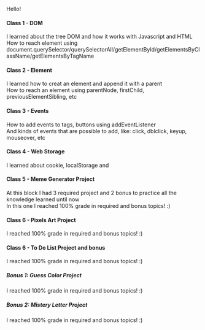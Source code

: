 Hello!

#### Class 1 - DOM
I learned about the tree DOM and how it works with Javascript and HTML  
How to reach element using document.querySelector/querySelectorAll/getElementById/getElementsByClassName/getElementsByTagName

#### Class 2 - Element
I learned how to creat an element and append it with a parent  
How to reach an element using parentNode, firstChild, previousElementSibling, etc

#### Class 3 - Events
How to add events to tags, buttons using addEventListener  
And kinds of events that are possible to add, like: click, dblclick, keyup, mouseover, etc

#### Class 4 - Web Storage
I learned about cookie, localStorage and 

#### Class 5 - Meme Generator Project
At this block I had 3 required project and 2 bonus to practice all the knowledge learned until now  
In this one I reached 100% grade in required and bonus topics! :)

#### Class 6 - Pixels Art Project
I reached 100% grade in required and bonus topics! :)

#### Class 6 - To Do List Project and bonus
I reached 100% grade in required and bonus topics! :)  
##### Bonus 1: Guess Color Project<br>
I reached 100% grade in required and bonus topics! :)  
##### Bonus 2: Mistery Letter Project<br>
I reached 100% grade in required and bonus topics! :)
